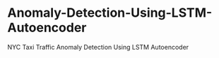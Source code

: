 # Anomaly-Detection-Using-LSTM-Autoencoder
 NYC Taxi Traffic Anomaly Detection Using LSTM Autoencoder
